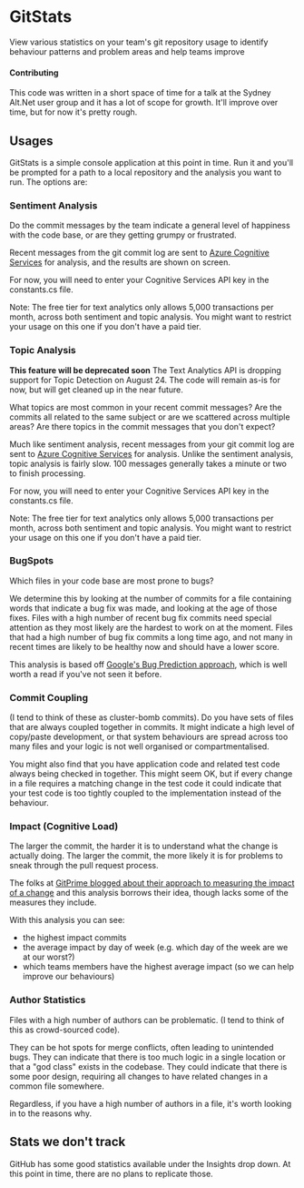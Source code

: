 # GitStats
View various statistics on your team's git repository usage to identify behaviour patterns and problem areas and help teams improve

#### Contributing
This code was written in a short space of time for a talk at the Sydney Alt.Net user group and it has a lot of scope for growth. It'll improve over time, but for now it's pretty rough.

## Usages
GitStats is a simple console application at this point in time. Run it and you'll be prompted for a path to a local repository and the analysis you want to run.  The options are:

### Sentiment Analysis
Do the commit messages by the team indicate a general level of happiness with the code base, or are they getting grumpy or frustrated.

Recent messages from the git commit log are sent to [Azure Cognitive Services](https://azure.microsoft.com/en-us/services/cognitive-services/text-analytics/) for analysis, 
and the results are shown on screen.

For now, you will need to enter your Cognitive Services API key in the constants.cs file.

Note: The free tier for text analytics only allows 5,000 transactions per month, across both sentiment and topic analysis. You might want to restrict your usage on this one if you don't have a paid tier.

### Topic Analysis

**This feature will be deprecated soon** The Text Analytics API is dropping support for Topic Detection on August 24. The code will remain as-is for now, but will get cleaned up in the near future.

What topics are most common in your recent commit messages? Are the commits all related to the same subject or are we scattered across multiple areas?
Are there topics in the commit messages that you don't expect?

Much like sentiment analysis, recent messages from your git commit log are sent to [Azure Cognitive Services](https://azure.microsoft.com/en-us/services/cognitive-services/text-analytics/) for analysis.
Unlike the sentiment analysis, topic analysis is fairly slow. 100 messages generally takes a minute or two to finish processing.

For now, you will need to enter your Cognitive Services API key in the constants.cs file.

Note: The free tier for text analytics only allows 5,000 transactions per month, across both sentiment and topic analysis. You might want to restrict your usage on this one if you don't have a paid tier.

### BugSpots
Which files in your code base are most prone to bugs?

We determine this by looking at the number of commits for a file containing words that indicate a bug fix was made, and looking at the age of those fixes.
Files with a high number of recent bug fix commits need special attention as they most likely are the hardest to work on at the moment.
Files that had a high number of bug fix commits a long time ago, and not many in recent times are likely to be healthy now and should have a lower score.

This analysis is based off [Google's Bug Prediction approach](http://google-engtools.blogspot.com.au/2011/12/bug-prediction-at-google.html), which is well worth a read if you've not seen it before.

### Commit Coupling
(I tend to think of these as cluster-bomb commits).
Do you have sets of files that are always coupled together in commits. It might indicate a high level of copy/paste development, 
or that system behaviours are spread across too many files and your logic is not well organised or compartmentalised.

You might also find that you have application code and related test code always being checked in together. This might seem OK, but if every change in a file requires a matching change in the test code it could indicate that your test code is too tightly coupled to the implementation instead of the behaviour.

### Impact (Cognitive Load)
The larger the commit, the harder it is to understand what the change is actually doing.
The larger the commit, the more likely it is for problems to sneak through the pull request process.

The folks at [GitPrime blogged about their approach to measuring the impact of a change](https://blog.gitprime.com/impact-a-better-way-to-measure-codebase-change) and this analysis borrows their idea, though lacks some of the measures they include.

With this analysis you can see:

* the highest impact commits
* the average impact by day of week (e.g. which day of the week are we at our worst?)
* which teams members have the highest average impact (so we can help improve our behaviours)

### Author Statistics
Files with a high number of authors can be problematic. (I tend to think of this as crowd-sourced code).

They can be hot spots for merge conflicts, often leading to unintended bugs.
They can indicate that there is too much logic in a single location or that a "god class" exists in the codebase.
They could indicate that there is some poor design, requiring all changes to have related changes in a common file somewhere.

Regardless, if you have a high number of authors in a file, it's worth looking in to the reasons why.

## Stats we don't track
GitHub has some good statistics available under the Insights drop down. At this point in time, there are no plans to replicate those.
